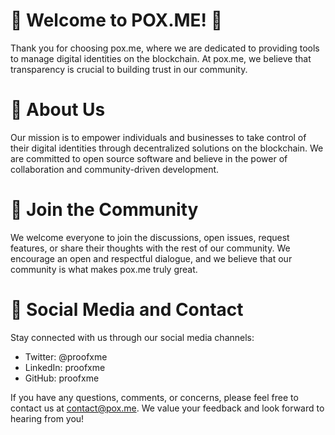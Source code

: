 # 🎉 Welcome to POX.ME! 🎉
Thank you for choosing pox.me, where we are dedicated to providing tools to manage digital identities on the blockchain. At pox.me, we believe that transparency is crucial to building trust in our community.

# 📜 About Us
Our mission is to empower individuals and businesses to take control of their digital identities through decentralized solutions on the blockchain. We are committed to open source software and believe in the power of collaboration and community-driven development.

# 💬 Join the Community
We welcome everyone to join the discussions, open issues, request features, or share their thoughts with the rest of our community. We encourage an open and respectful dialogue, and we believe that our community is what makes pox.me truly great.

# 📱 Social Media and Contact
Stay connected with us through our social media channels:

- Twitter: @proofxme
- LinkedIn: proofxme
- GitHub: proofxme

If you have any questions, comments, or concerns, please feel free to contact us at contact@pox.me. We value your feedback and look forward to hearing from you!
